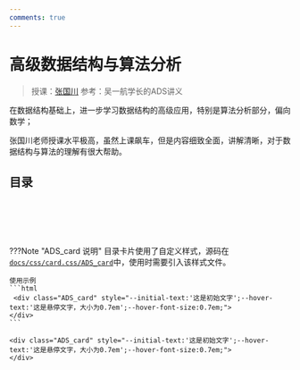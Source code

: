 ```yaml
---
comments: true
---
```


# 高级数据结构与算法分析
> 授课：[张国川](https://person.zju.edu.cn/0096209)
> 参考：吴一航学长的ADS讲义 

在数据结构基础上，进一步学习数据结构的高级应用，特别是算法分析部分，偏向数学；

张国川老师授课水平极高，虽然上课飙车，但是内容细致全面，讲解清晰，对于数据结构与算法的理解有很大帮助。

## 目录

<div class="ADS_card_container" style="display: flex; justify-content: space-between;">
    <a href="./wk1">
        <div class="ADS_card" style="--initial-text:'AVL-Splay树';--hover-text:'平衡之美\A平均之道';">
        </div>
    </a>
    <a href="./wk2">
        <div class="ADS_card" style="--initial-text:'红黑树';--hover-text:'喜欢我红叔叔吗';">
        </div>
    </a>
    <a href="./wk3_1">
        <div class="ADS_card" style="--initial-text:'倒排索引';--hover-text:'顺藤摸瓜';">
        </div>
    </a>
</div>

<br>
<div class="ADS_card_container" style="display: flex; justify-content: space-between;">
    <a href="./wk3_2">
        <div class="ADS_card" style="--initial-text:'左式堆与斜堆';--hover-text:'疏影横斜\A暗香浮动';">
        </div>
    </a>
    <a href="./wk4">
        <div class="ADS_card" style="--initial-text:'二项堆';--hover-text:'柔性定胜刚性立\A一枝还引万枝生';">
        </div>
    </a>
    <a href="./wk5">
        <div class="ADS_card" style="--initial-text:'回溯算法';--hover-text:'众里寻他千百度，蓦然回首，那人却在，灯火阑珊处';">
        </div>
    </a>
</div>

<br>
<div class="ADS_card_container" style="display: flex; justify-content: space-between;">
    <a href="./wk6">
        <div class="ADS_card" style="--initial-text:'分治法';--hover-text:'集中优势兵力\A个个歼灭敌人';">
        </div>
    </a>
    <a href="./wk7">
        <div class="ADS_card" style="--initial-text:'动态规划';--hover-font-size: 0.7em;--hover-text:'物格而后知至，知至而后意诚 意诚而后心正，心正而后身修 身修而后家齐，家齐而后国治 国治而后天下平';">
        </div>
    </a>
    <a href="./wk8">
        <div class="ADS_card" style="--initial-text:'贪心算法';--hover-text:'得即高歌失即休\A多愁多恨亦悠悠 \A今朝有酒今朝醉\A明日愁来明日愁';--hover-font-size:0.7em;">
        </div>
    </a>
</div>

<br>

<div class="ADS_card_container" style="display: flex; justify-content: space-between;">
    <a href="./wk9">
        <div class="ADS_card" style="--initial-text:'NP完全性';--hover-text:'平芜尽处是春山\A行人更在春山外';">
        </div>
    </a>
    <a href="./wk10">
        <div class="ADS_card" style="--initial-text:'近似算法';--hover-text:'浴不必江海\A要之去垢\A马不必骐骥\A要之善走';--hover-font-size:0.7em;">
        </div>
    </a>
    <a href="./wk11">
        <div class="ADS_card" style="--initial-text:'局部搜索';--hover-text:'昔孟母\A择邻处';">
        </div>
    </a>
</div>

<br>

<div class="ADS_card_container" style="display: flex; justify-content: space-between;">
    <a href="./wk12">
        <div class="ADS_card" style="--hover-font-size:0.7em;--initial-text:'随机算法';--hover-text:'江南可采莲，莲叶何田田，鱼戏莲叶间。鱼戏莲叶东，鱼戏莲叶西，鱼戏莲叶南，鱼戏莲叶北。';">
        </div>
    </a>
    <a href="./wk13">
        <div class="ADS_card" style="--initial-text:'并行算法';--hover-text:'一花独放不是春，百花齐放春满园';">
        </div>
    </a>
    <a href="./wk14">
        <div class="ADS_card" style="--initial-text:'外部排序';--hover-text:'独立寒秋，湘江北去，橘子洲头';">
        </div>
    </a>
</div>




???Note "ADS_card 说明"
    目录卡片使用了自定义样式，源码在[`docs/css/card.css/ADS_card`](https://github.com/kailqq/kailqq.github.io)中，使用时需要引入该样式文件。

    使用示例
    ```html
     <div class="ADS_card" style="--initial-text:'这是初始文字';--hover-text:'这是悬停文字，大小为0.7em';--hover-font-size:0.7em;">
    </div>
    ```

    <div class="ADS_card" style="--initial-text:'这是初始文字';--hover-text:'这是悬停文字，大小为0.7em';--hover-font-size:0.7em;">
    </div>



